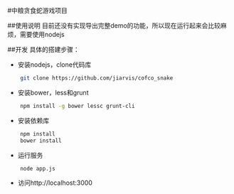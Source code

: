 #中粮贪食蛇游戏项目

##使用说明
目前还没有实现导出完整demo的功能，所以现在运行起来会比较麻烦，需要使用nodejs


##开发
具体的搭建步骤：
* 安装nodejs，clone代码库
```bash
	git clone https://github.com/jiarvis/cofco_snake
```

* 安装bower，less和grunt
```bash
	npm install -g bower lessc grunt-cli
```

* 安装依赖库
```bash
	npm install
	bower install
```

* 运行服务
```bash
	node app.js 
```

* 访问http://localhost:3000
